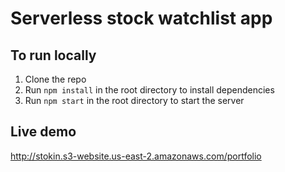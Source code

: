 # Serverless stock watchlist app

## To run locally
1. Clone the repo
2. Run `npm install` in the root directory to install dependencies
3. Run `npm start` in the root directory to start the server

## Live demo
http://stokin.s3-website.us-east-2.amazonaws.com/portfolio